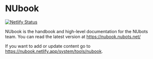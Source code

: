 # NUbook

[![Netlify Status](https://api.netlify.com/api/v1/badges/d89a0d60-217a-4563-ad03-65ccc90b9222/deploy-status)](https://app.netlify.com/sites/nubook/deploys)

NUbook is the handbook and high-level documentation for the NUbots team. You can read the latest version at <https://nubook.nubots.net/>

If you want to add or update content go to <https://nubook.netlify.app/system/tools/nubook>.

